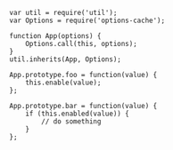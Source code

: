 
    var util = require('util');
    var Options = require('options-cache');

    function App(options) {
        Options.call(this, options);
    }
    util.inherits(App, Options);

    App.prototype.foo = function(value) {
        this.enable(value);
    };

    App.prototype.bar = function(value) {
        if (this.enabled(value)) {
            // do something
        }
    };
